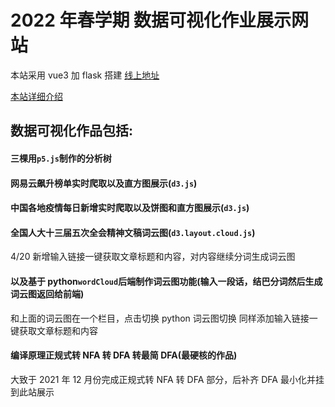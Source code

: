 # 2022 年春学期 数据可视化作业展示网站

本站采用 vue3 加 flask 搭建
[线上地址](https://datavisualization.zwt666.top/)

[本站详细介绍](https://zwt666.top/index.php/archives/64/)

## 数据可视化作品包括:

#### 三棵用`p5.js`制作的分析树

#### 网易云飙升榜单实时爬取以及直方图展示(`d3.js`)

#### 中国各地疫情每日新增实时爬取以及饼图和直方图展示(`d3.js`)

#### 全国人大十三届五次全会精神文稿词云图(`d3.layout.cloud.js`)

4/20 新增输入链接一键获取文章标题和内容，对内容继续分词生成词云图

#### 以及基于 python`wordCloud`后端制作词云图功能(输入一段话，结巴分词然后生成词云图返回给前端)

和上面的词云图在一个栏目，点击切换 python 词云图切换
同样添加输入链接一键获取文章标题和内容

#### 编译原理正规式转 NFA 转 DFA 转最简 DFA(最硬核的作品)

大致于 2021 年 12 月份完成正规式转 NFA 转 DFA 部分，后补齐 DFA 最小化并挂到此站展示
